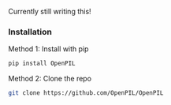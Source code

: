 Currently still writing this!

### Installation

Method 1: Install with pip
   ```sh
   pip install OpenPIL
   ```
Method 2: Clone the repo
```sh
git clone https://github.com/OpenPIL/OpenPIL
```

